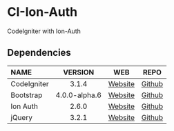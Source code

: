 # CI-Ion-Auth
CodeIgniter with Ion-Auth

## Dependencies
| NAME | VERSION | WEB | REPO |
| :--- | :---: | :---: | :---: |
| CodeIgniter | 3.1.4 | [Website](https://codeigniter.com/) | [Github](https://github.com/bcit-ci/CodeIgniter/)
| Bootstrap | 4.0.0-alpha.6 | [Website](http://v4-alpha.getbootstrap.com/) | [Github](https://github.com/twbs/bootstrap)
| Ion Auth | 2.6.0 | [Website](http://benedmunds.com/ion_auth) | [Github](https://github.com/benedmunds/CodeIgniter-Ion-Auth)
| jQuery | 3.2.1 | [Website](https://jquery.com/) | [Github](https://github.com/jquery/jquery)